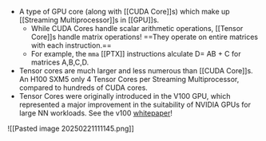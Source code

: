 - A type of GPU core (along with [[CUDA Core]]s) which make up [[Streaming Multiprocessor]]s in [[GPU]]s.
	- While CUDA Cores handle scalar arithmetic operations, [[Tensor Core]]s handle matrix operations! ==They operate on entire matrices with each instruction.==
	- For example, the `mma` [[PTX]] instructions alculate D= AB + C for matrices A,B,C,D. 
- Tensor cores are much larger and less numerous than [[CUDA Core]]s. An H100 SXM5 only 4 Tensor Cores per Streaming Multiprocessor, compared to hundreds of CUDA cores.
- Tensor Cores were originally introduced in the V100 GPU, which represented a major improvement in the suitability of NVIDIA GPUs for large NN workloads. See the v100 [whitepaper](https://images.nvidia.com/content/volta-architecture/pdf/volta-architecture-whitepaper.pdf)!




![[Pasted image 20250221111145.png]]